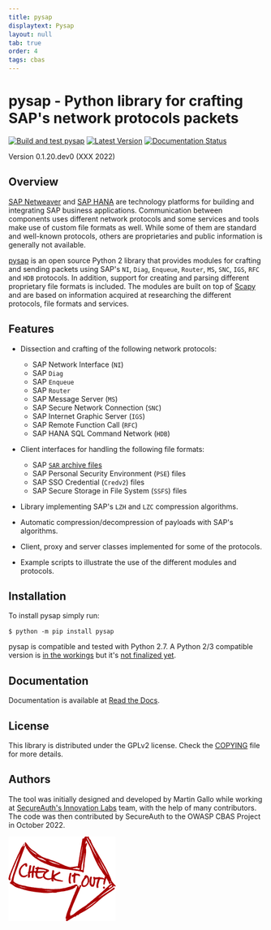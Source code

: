 ```yaml
---
title: pysap
displaytext: Pysap
layout: null
tab: true
order: 4
tags: cbas
---
```


# pysap - Python library for crafting SAP's network protocols packets


[![Build and test pysap](https://github.com/OWASP/pysap/workflows/Build%20and%20test%20pysap/badge.svg)](https://github.com/OWASP/pysap/actions?query=workflow%3A%22Build+and+test+pysap%22)
[![Latest Version](https://img.shields.io/pypi/v/pysap.svg)](https://pypi.python.org/pypi/pysap/)
[![Documentation Status](http://readthedocs.org/projects/pysap/badge/?version=latest)](http://pysap.readthedocs.io/en/latest/?badge=latest)

Version 0.1.20.dev0 (XXX 2022)


## Overview

[SAP Netweaver](https://www.sap.com/platform/netweaver/index.epx) and [SAP HANA](https://www.sap.com/products/hana.html) are technology platforms for building and integrating SAP business applications. Communication between components uses different network protocols and some services and tools make use of custom file formats as well. While some of them are standard and well-known protocols, others are proprietaries and public information is generally not available.

[pysap](https://www.secureauth.com/labs/open-source-tools/pysap) is an open source Python 2 library that provides modules for crafting and sending packets
using SAP's `NI`, `Diag`, `Enqueue`, `Router`, `MS`, `SNC`, `IGS`, `RFC` and `HDB` protocols. In addition, support for creating and parsing different proprietary file formats is included. The modules are built on top of [Scapy](https://scapy.net/) and are based on information acquired at researching the different protocols, file formats and services.


## Features

* Dissection and crafting of the following network protocols:

    * SAP Network Interface (`NI`)
    * SAP `Diag`
    * SAP `Enqueue`
    * SAP `Router`
    * SAP Message Server (`MS`)
    * SAP Secure Network Connection (`SNC`)
    * SAP Internet Graphic Server (`IGS`)
    * SAP Remote Function Call (`RFC`)
    * SAP HANA SQL Command Network (`HDB`)


* Client interfaces for handling the following file formats:

    * SAP [`SAR` archive files](https://www.iana.org/assignments/media-types/application/vnd.sar)
    * SAP Personal Security Environment (`PSE`) files
    * SAP SSO Credential (`Credv2`) files
    * SAP Secure Storage in File System (`SSFS`) files


* Library implementing SAP's `LZH` and `LZC` compression algorithms.

* Automatic compression/decompression of payloads with SAP's algorithms.

* Client, proxy and server classes implemented for some of the protocols.

* Example scripts to illustrate the use of the different modules and protocols.


## Installation

To install pysap simply run:

    $ python -m pip install pysap

pysap is compatible and tested with Python 2.7. A Python 2/3 compatible version is [in the workings](https://github.com/OWASP/pysap/tree/python2-3) but it's [not finalized yet](https://github.com/OWASP/pysap/projects/1).

## Documentation

Documentation is available at [Read the Docs](https://pysap.readthedocs.io/en/latest/).


## License

This library is distributed under the GPLv2 license. Check the [COPYING](https://github.com/OWASP/pysap/blob/master/COPYING) file for more details.


## Authors

The tool was initially designed and developed by Martin Gallo while working at [SecureAuth's Innovation Labs](https://www.secureauth.com/labs/) team, with the help of many contributors. The code was then contributed by SecureAuth to the OWASP CBAS Project in October 2022.

[![button](assets/images/cio.png)](https://github.com/OWASP/pysap)
